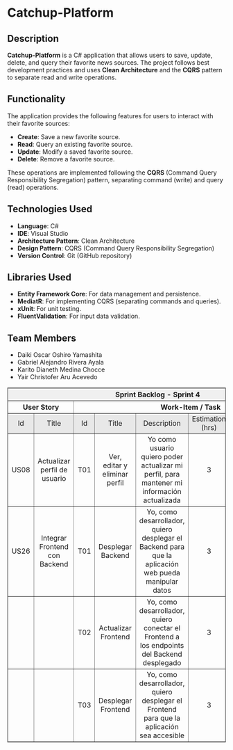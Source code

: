 # Catchup-Platform

## Description

**Catchup-Platform** is a C# application that allows users to save, update, delete, and query their favorite news sources. The project follows best development practices and uses **Clean Architecture** and the **CQRS** pattern to separate read and write operations.

## Functionality

The application provides the following features for users to interact with their favorite sources:

- **Create**: Save a new favorite source.
- **Read**: Query an existing favorite source.
- **Update**: Modify a saved favorite source.
- **Delete**: Remove a favorite source.

These operations are implemented following the **CQRS** (Command Query Responsibility Segregation) pattern, separating command (write) and query (read) operations.

## Technologies Used

- **Language**: C#
- **IDE**: Visual Studio
- **Architecture Pattern**: Clean Architecture
- **Design Pattern**: CQRS (Command Query Responsibility Segregation)
- **Version Control**: Git (GitHub repository)

## Libraries Used

- **Entity Framework Core**: For data management and persistence.
- **MediatR**: For implementing CQRS (separating commands and queries).
- **xUnit**: For unit testing.
- **FluentValidation**: For input data validation.

## Team Members

- Daiki Oscar Oshiro Yamashita
- Gabriel Alejandro Rivera Ayala
- Karito Dianeth Medina Chocce
- Yair Christofer Aru Acevedo


<table border="1" width="100%" style="text-align:center; border-collapse: collapse;">
  <tr style="background-color: #f0f0f0;">
    <th colspan="13">Sprint Backlog - Sprint 4</th>
  </tr>
  <tr>
    <th colspan="3">User Story</th>
    <th colspan="10">Work-Item / Task</th>
  </tr>
  <tr style="background-color: #e8e8e8;">
    <td>Id</td>
    <td colspan="2">Title</td>
    <td>Id</td>
    <td colspan="2">Title</td>
    <td colspan="3">Description</td>
    <td>Estimation (hrs)</td>
    <td colspan="2">Assigned To</td>
    <td>Status</td>
  </tr>
  <tr>
    <td>US08</td>
    <td colspan="2">Actualizar perfil de usuario</td>
    <td>T01</td>
    <td colspan="2">Ver, editar y eliminar perfil</td>
    <td colspan="3">Yo como usuario quiero poder actualizar mi perfil, para mantener mi información actualizada</td>
    <td>3</td>
    <td colspan="2">Gonzalo Carhuancote Domínguez</td>
    <td>Done</td>
  </tr>
  <tr>
    <td>US26</td>
    <td colspan="2">Integrar Frontend con Backend</td>
    <td>T01</td>
    <td colspan="2">Desplegar Backend</td>
    <td colspan="3">Yo, como desarrollador, quiero desplegar el Backend para que la aplicación web pueda manipular datos</td>
    <td>3</td>
    <td colspan="2">Salvador Chamorro Acero</td>
    <td>Done</td>
  </tr>
  <tr>
    <td></td>
    <td colspan="2"></td>
    <td>T02</td>
    <td colspan="2">Actualizar Frontend</td>
    <td colspan="3">Yo, como desarrollador, quiero conectar el Frontend a los endpoints del Backend desplegado</td>
    <td>3</td>
    <td colspan="2">Sergio Aguirre Castillo</td>
    <td>Done</td>
  </tr>
  <tr>
    <td></td>
    <td colspan="2"></td>
    <td>T03</td>
    <td colspan="2">Desplegar Frontend</td>
    <td colspan="3">Yo, como desarrollador, quiero desplegar el Frontend para que la aplicación sea accesible</td>
    <td>3</td>
    <td colspan="2">Gonzalo Carhuancote Domínguez</td>
    <td>Done</td>
  </tr>
</table>



